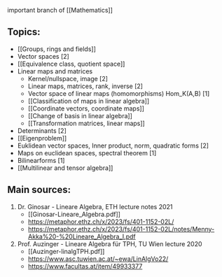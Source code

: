 important branch of [[Mathematics]]


## Topics:
- [[Groups, rings and fields]]
- Vector spaces [2]
- [[Equivalence class, quotient space]]
- Linear maps and matrices
	- Kernel/nullspace, image [2]
	- Linear maps, matrices, rank, inverse [2]
	- Vector space of linear maps (homomorphisms) Hom_K(A,B) [1]
	- [[Classification of maps in linear algebra]]
	- [[Coordinate vectors, coordinate maps]]
	- [[Change of basis in linear algebra]]
	- [[Transformation matrices, linear maps]]
- Determinants [2]
- [[Eigenproblem]]
- Euklidean vector spaces, Inner product, norm, quadratic forms [2]
- Maps on euclidean spaces, spectral theorem [1]
- Bilinearforms [1]
- [[Multilinear and tensor algebra]] 


## Main sources:
1. Dr. Ginosar - Lineare Algebra, ETH lecture notes 2021
	- [[Ginosar-Lineare_Algebra.pdf]]
	- https://metaphor.ethz.ch/x/2023/fs/401-1152-02L/
	- https://metaphor.ethz.ch/x/2023/fs/401-1152-02L/notes/Menny-Akka%20-%20Lineare_Algebra_I.pdf
2. Prof. Auzinger - Lineare Algebra für TPH, TU Wien lecture 2020
	- [[Auzinger-linalgTPH.pdf]]
	- https://www.asc.tuwien.ac.at/~ewa/LinAlgVo22/
	- https://www.facultas.at/item/49933377

